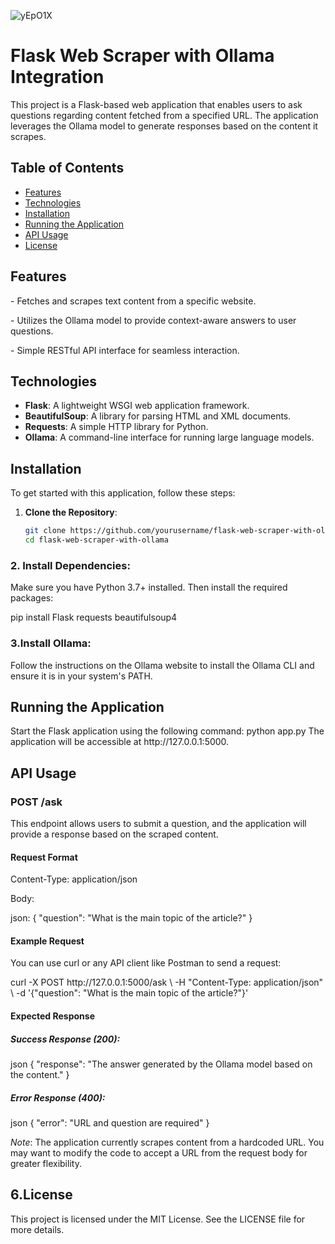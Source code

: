 ![yEpO1X](https://github.com/user-attachments/assets/12d7d1fc-ec7c-43dd-a19a-588cac42f0ff)



<h1> Flask Web Scraper with Ollama Integration</h1>

This project is a Flask-based web application that enables users to ask questions regarding content fetched from a specified URL. The application leverages the Ollama model to generate responses based on the content it scrapes.

## Table of Contents

- [Features](#features)
- [Technologies](#technologies)
- [Installation](#installation)
- [Running the Application](#running-the-application)
- [API Usage](#api-usage)
- [License](#license)

<h2> Features</h2>

<p>- Fetches and scrapes text content from a specific website.</p>
<p>- Utilizes the Ollama model to provide context-aware answers to user questions.</p>
<p>- Simple RESTful API interface for seamless interaction.</p>

<h2>Technologies</h2>

- **Flask**: A lightweight WSGI web application framework.
- **BeautifulSoup**: A library for parsing HTML and XML documents.
- **Requests**: A simple HTTP library for Python.
- **Ollama**: A command-line interface for running large language models.

<h2>Installation</h2>

To get started with this application, follow these steps:

1. **Clone the Repository**:

   ```bash
   git clone https://github.com/yourusername/flask-web-scraper-with-ollama.git
   cd flask-web-scraper-with-ollama
<h3> 2. Install Dependencies:</h3>
<p>Make sure you have Python 3.7+ installed. Then install the required packages:</p>
<p>pip install Flask requests beautifulsoup4</p>

<h3>3.Install Ollama:</h3>
<p>Follow the instructions on the Ollama website to install the Ollama CLI and ensure it is in your system's PATH.</p>

<h2>Running the Application</h2>
Start the Flask application using the following command:
python app.py
The application will be accessible at http://127.0.0.1:5000.

<h2>API Usage</h2>
<h3>POST /ask</h3>
<p>This endpoint allows users to submit a question, and the application will provide a response based on the scraped content.</p>
<h4><p>Request Format</p></h4>
<p>Content-Type: application/json</p>
<p>Body:</p>
<p>json:
{
    "question": "What is the main topic of the article?"
}</p>
<h4><p>Example Request</p></h4>
<p>You can use curl or any API client like Postman to send a request:</p>
<p>curl -X POST http://127.0.0.1:5000/ask \
-H "Content-Type: application/json" \
-d '{"question": "What is the main topic of the article?"}'</p>
<h4><p>Expected Response</p></h4>
<h5><p>Success Response (200):</p></h5>
<p>json
{
    "response": "The answer generated by the Ollama model based on the content."
}</p>
<h5><p>Error Response (400):</p></h5>
<p>json
{
    "error": "URL and question are required"
}</p>
<p><em>Note</em>: The application currently scrapes content from a hardcoded URL. You may want to modify the code to accept a URL from the request body for greater flexibility.</p>

<h2>6.License</h2>
This project is licensed under the MIT License. See the LICENSE file for more details.











